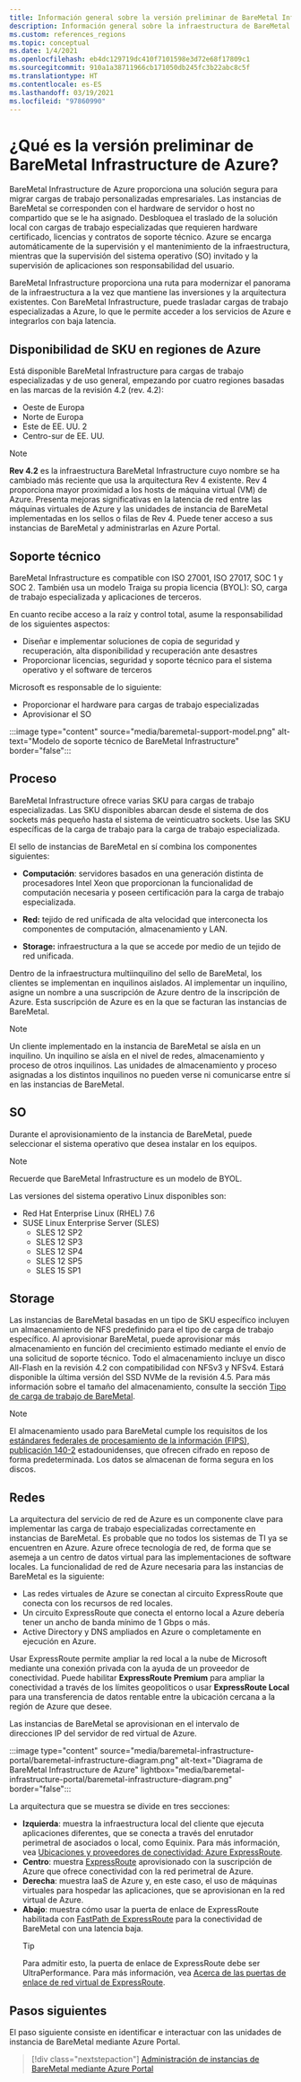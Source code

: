 ```yaml
---
title: Información general sobre la versión preliminar de BareMetal Infrastructure en Azure
description: Información general sobre la infraestructura de BareMetal en Azure.
ms.custom: references_regions
ms.topic: conceptual
ms.date: 1/4/2021
ms.openlocfilehash: eb4dc129719dc410f7101598e3d72e68f17809c1
ms.sourcegitcommit: 910a1a38711966cb171050db245fc3b22abc8c5f
ms.translationtype: HT
ms.contentlocale: es-ES
ms.lasthandoff: 03/19/2021
ms.locfileid: "97860990"
---
```

#  <a name="what-is-baremetal-infrastructure-preview-on-azure"></a>¿Qué es la versión preliminar de BareMetal Infrastructure de Azure?

BareMetal Infrastructure de Azure proporciona una solución segura para migrar cargas de trabajo personalizadas empresariales. Las instancias de BareMetal se corresponden con el hardware de servidor o host no compartido que se le ha asignado. Desbloquea el traslado de la solución local con cargas de trabajo especializadas que requieren hardware certificado, licencias y contratos de soporte técnico. Azure se encarga automáticamente de la supervisión y el mantenimiento de la infraestructura, mientras que la supervisión del sistema operativo (SO) invitado y la supervisión de aplicaciones son responsabilidad del usuario.

BareMetal Infrastructure proporciona una ruta para modernizar el panorama de la infraestructura a la vez que mantiene las inversiones y la arquitectura existentes. Con BareMetal Infrastructure, puede trasladar cargas de trabajo especializadas a Azure, lo que le permite acceder a los servicios de Azure e integrarlos con baja latencia.

## <a name="sku-availability-in-azure-regions"></a>Disponibilidad de SKU en regiones de Azure
Está disponible BareMetal Infrastructure para cargas de trabajo especializadas y de uso general, empezando por cuatro regiones basadas en las marcas de la revisión 4.2 (rev. 4.2):
- Oeste de Europa
- Norte de Europa
- Este de EE. UU. 2
- Centro-sur de EE. UU.

>[!NOTE]
>**Rev 4.2** es la infraestructura BareMetal Infrastructure cuyo nombre se ha cambiado más reciente que usa la arquitectura Rev 4 existente.  Rev 4 proporciona mayor proximidad a los hosts de máquina virtual (VM) de Azure. Presenta mejoras significativas en la latencia de red entre las máquinas virtuales de Azure y las unidades de instancia de BareMetal implementadas en los sellos o filas de Rev 4.  Puede tener acceso a sus instancias de BareMetal y administrarlas en Azure Portal. 

## <a name="support"></a>Soporte técnico
BareMetal Infrastructure es compatible con ISO 27001, ISO 27017, SOC 1 y SOC 2.  También usa un modelo Traiga su propia licencia (BYOL): SO, carga de trabajo especializada y aplicaciones de terceros.  

En cuanto recibe acceso a la raíz y control total, asume la responsabilidad de los siguientes aspectos:
- Diseñar e implementar soluciones de copia de seguridad y recuperación, alta disponibilidad y recuperación ante desastres
- Proporcionar licencias, seguridad y soporte técnico para el sistema operativo y el software de terceros

Microsoft es responsable de lo siguiente:
- Proporcionar el hardware para cargas de trabajo especializadas 
- Aprovisionar el SO

:::image type="content" source="media/baremetal-support-model.png" alt-text="Modelo de soporte técnico de BareMetal Infrastructure" border="false":::

## <a name="compute"></a>Proceso
BareMetal Infrastructure ofrece varias SKU para cargas de trabajo especializadas. Las SKU disponibles abarcan desde el sistema de dos sockets más pequeño hasta el sistema de veinticuatro sockets. Use las SKU específicas de la carga de trabajo para la carga de trabajo especializada.

El sello de instancias de BareMetal en sí combina los componentes siguientes:

- **Computación**: servidores basados en una generación distinta de procesadores Intel Xeon que proporcionan la funcionalidad de computación necesaria y poseen certificación para la carga de trabajo especializada.

- **Red:** tejido de red unificada de alta velocidad que interconecta los componentes de computación, almacenamiento y LAN.

- **Storage:** infraestructura a la que se accede por medio de un tejido de red unificada.

Dentro de la infraestructura multiinquilino del sello de BareMetal, los clientes se implementan en inquilinos aislados. Al implementar un inquilino, asigne un nombre a una suscripción de Azure dentro de la inscripción de Azure. Esta suscripción de Azure es en la que se facturan las instancias de BareMetal.

>[!NOTE]
>Un cliente implementado en la instancia de BareMetal se aísla en un inquilino. Un inquilino se aísla en el nivel de redes, almacenamiento y proceso de otros inquilinos. Las unidades de almacenamiento y proceso asignadas a los distintos inquilinos no pueden verse ni comunicarse entre sí en las instancias de BareMetal.

## <a name="os"></a>SO
Durante el aprovisionamiento de la instancia de BareMetal, puede seleccionar el sistema operativo que desea instalar en los equipos. 

>[!NOTE]
>Recuerde que BareMetal Infrastructure es un modelo de BYOL.

Las versiones del sistema operativo Linux disponibles son:
- Red Hat Enterprise Linux (RHEL) 7.6
- SUSE Linux Enterprise Server (SLES)
   - SLES 12 SP2
   - SLES 12 SP3
   - SLES 12 SP4
   - SLES 12 SP5
   - SLES 15 SP1

## <a name="storage"></a>Storage
Las instancias de BareMetal basadas en un tipo de SKU específico incluyen un almacenamiento de NFS predefinido para el tipo de carga de trabajo específico. Al aprovisionar BareMetal, puede aprovisionar más almacenamiento en función del crecimiento estimado mediante el envío de una solicitud de soporte técnico. Todo el almacenamiento incluye un disco All-Flash en la revisión 4.2 con compatibilidad con NFSv3 y NFSv4. Estará disponible la última versión del SSD NVMe de la revisión 4.5. Para más información sobre el tamaño del almacenamiento, consulte la sección [Tipo de carga de trabajo de BareMetal](../../../virtual-machines/workloads/sap/get-started.md).

>[!NOTE]
>El almacenamiento usado para BareMetal cumple los requisitos de los [estándares federales de procesamiento de la información (FIPS), publicación 140-2](/microsoft-365/compliance/offering-fips-140-2) estadounidenses, que ofrecen cifrado en reposo de forma predeterminada. Los datos se almacenan de forma segura en los discos.

## <a name="networking"></a>Redes
La arquitectura del servicio de red de Azure es un componente clave para implementar las carga de trabajo especializadas correctamente en instancias de BareMetal. Es probable que no todos los sistemas de TI ya se encuentren en Azure. Azure ofrece tecnología de red, de forma que se asemeja a un centro de datos virtual para las implementaciones de software locales. La funcionalidad de red de Azure necesaria para las instancias de BareMetal es la siguiente:

- Las redes virtuales de Azure se conectan al circuito ExpressRoute que conecta con los recursos de red locales.
- Un circuito ExpressRoute que conecta el entorno local a Azure debería tener un ancho de banda mínimo de 1 Gbps o más.
- Active Directory y DNS ampliados en Azure o completamente en ejecución en Azure.

Usar ExpressRoute permite ampliar la red local a la nube de Microsoft mediante una conexión privada con la ayuda de un proveedor de conectividad. Puede habilitar **ExpressRoute Premium** para ampliar la conectividad a través de los límites geopolíticos o usar **ExpressRoute Local** para una transferencia de datos rentable entre la ubicación cercana a la región de Azure que desee.

Las instancias de BareMetal se aprovisionan en el intervalo de direcciones IP del servidor de red virtual de Azure.

:::image type="content" source="media/baremetal-infrastructure-portal/baremetal-infrastructure-diagram.png" alt-text="Diagrama de BareMetal Infrastructure de Azure" lightbox="media/baremetal-infrastructure-portal/baremetal-infrastructure-diagram.png" border="false":::

La arquitectura que se muestra se divide en tres secciones:
- **Izquierda**: muestra la infraestructura local del cliente que ejecuta aplicaciones diferentes, que se conecta a través del enrutador perimetral de asociados o local, como Equinix. Para más información, vea [Ubicaciones y proveedores de conectividad: Azure ExpressRoute](../../../expressroute/expressroute-locations.md).
- **Centro**: muestra [ExpressRoute](../../../expressroute/expressroute-introduction.md) aprovisionado con la suscripción de Azure que ofrece conectividad con la red perimetral de Azure.
- **Derecha**: muestra IaaS de Azure y, en este caso, el uso de máquinas virtuales para hospedar las aplicaciones, que se aprovisionan en la red virtual de Azure.
- **Abajo**: muestra cómo usar la puerta de enlace de ExpressRoute habilitada con [FastPath de ExpressRoute](../../../expressroute/about-fastpath.md) para la conectividad de BareMetal con una latencia baja.   
   >[!TIP]
   >Para admitir esto, la puerta de enlace de ExpressRoute debe ser UltraPerformance.  Para más información, vea [Acerca de las puertas de enlace de red virtual de ExpressRoute](../../../expressroute/expressroute-about-virtual-network-gateways.md).

## <a name="next-steps"></a>Pasos siguientes

El paso siguiente consiste en identificar e interactuar con las unidades de instancia de BareMetal mediante Azure Portal.

> [!div class="nextstepaction"]
> [Administración de instancias de BareMetal mediante Azure Portal](baremetal-infrastructure-portal.md)